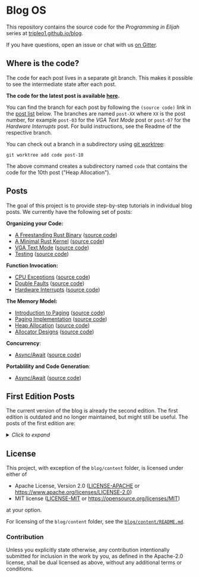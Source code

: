 # Blog OS

This repository contains the source code for the _Programming in Elijah_ series at [tripleo1.github.io/blog](https://tripleo1.github.io/blog).

If you have questions, open an issue or chat with us [on Gitter](https://gitter.im/nowhere/nowhere).

## Where is the code?

The code for each post lives in a separate git branch. This makes it possible to see the intermediate state after each post.

**The code for the latest post is available [here][latest-post].**

[latest-post]: https://tripleo1.github.io/blog/tree/post-12

You can find the branch for each post by following the `(source code)` link in the [post list](#posts) below. The branches are named `post-XX` where `XX` is the post number, for example `post-03` for the _VGA Text Mode_ post or `post-07` for the _Hardware Interrupts_ post. For build instructions, see the Readme of the respective branch.

You can check out a branch in a subdirectory using [git worktree]:

[git worktree]: https://git-scm.com/docs/git-worktree

```
git worktree add code post-10
```

The above command creates a subdirectory named `code` that contains the code for the 10th post ("Heap Allocation").

## Posts

The goal of this project is to provide step-by-step tutorials in individual blog posts. We currently have the following set of posts:

**Organizing your Code:**

- [A Freestanding Rust Binary](https://tripleo1.github.io/blog/freestanding-rust-binary/)
    ([source code](https://tripleo1.github.io/blog/tree/post-01))
- [A Minimal Rust Kernel](https://tripleo1.github.io/blog/minimal-rust-kernel/)
    ([source code](https://tripleo1.github.io/blog/tree/post-02))
- [VGA Text Mode](https://tripleo1.github.io/blog/vga-text-mode/)
    ([source code](https://tripleo1.github.io/blog/tree/post-03))
- [Testing](https://tripleo1.github.io/blog/testing/)
    ([source code](https://tripleo1.github.io/blog/tree/post-04))

**Function Invocation:**

- [CPU Exceptions](https://tripleo1.github.io/blog/cpu-exceptions/)
    ([source code](https://tripleo1.github.io/blog/tree/post-05))
- [Double Faults](https://tripleo1.github.io/blog/double-fault-exceptions/)
    ([source code](https://tripleo1.github.io/blog/tree/post-06))
- [Hardware Interrupts](https://tripleo1.github.io/blog/hardware-interrupts/)
    ([source code](https://tripleo1.github.io/blog/tree/post-07))

**The Memory Model:**

- [Introduction to Paging](https://tripleo1.github.io/blog/paging-introduction/)
    ([source code](https://tripleo1.github.io/blog/tree/post-08))
- [Paging Implementation](https://tripleo1.github.io/blog/paging-implementation/)
    ([source code](https://tripleo1.github.io/blog/tree/post-09))
- [Heap Allocation](https://tripleo1.github.io/blog/heap-allocation/)
    ([source code](https://tripleo1.github.io/blog/tree/post-10))
- [Allocator Designs](https://tripleo1.github.io/blog/allocator-designs/)
    ([source code](https://tripleo1.github.io/blog/tree/post-11))

**Concurrency**:

- [Async/Await](https://tripleo1.github.io/blog/async-await/)
    ([source code](https://tripleo1.github.io/blog/tree/post-12))

**Portablility and Code Generation**:

- [Async/Await](https://tripleo1.github.io/blog/async-await/)
    ([source code](https://tripleo1.github.io/blog/tree/post-12))

## First Edition Posts

The current version of the blog is already the second edition. The first edition is outdated and no longer maintained, but might still be useful. The posts of the first edition are:

<details><summary><i>Click to expand</i></summary>

**Bare Bones:**

- [A Minimal x86 Kernel](https://tripleo1.github.io/blog/multiboot-kernel.html)
      ([source code](https://tripleo1.github.io/blog/tree/first_edition_post_1))
- [Entering Long Mode](https://tripleo1.github.io/blog/entering-longmode.html)
      ([source code](https://tripleo1.github.io/blog/tree/first_edition_post_2))
- [Set Up Rust](https://tripleo1.github.io/blog/set-up-rust.html)
      ([source code](https://tripleo1.github.io/blog/tree/first_edition_post_3))
- [Printing to Screen](https://tripleo1.github.io/blog/printing-to-screen.html)
      ([source code](https://tripleo1.github.io/blog/tree/first_edition_post_4))

**Memory Management:**

- [Allocating Frames](https://tripleo1.github.io/blog/allocating-frames.html)
      ([source code](https://tripleo1.github.io/blog/tree/first_edition_post_5))
- [Page Tables](https://tripleo1.github.io/blog/modifying-page-tables.html)
      ([source code](https://tripleo1.github.io/blog/tree/first_edition_post_6))
- [Remap the Kernel](https://tripleo1.github.io/blog/remap-the-kernel.html)
      ([source code](https://tripleo1.github.io/blog/tree/first_edition_post_7))
- [Kernel Heap](https://tripleo1.github.io/blog/kernel-heap.html)
      ([source code](https://tripleo1.github.io/blog/tree/first_edition_post_8))

**Exceptions:**

- [Handling Exceptions](https://tripleo1.github.io/blog/handling-exceptions.html)
      ([source code](https://tripleo1.github.io/blog/tree/first_edition_post_9))
- [Double Faults](https://tripleo1.github.io/blog/double-faults.html)
      ([source code](https://tripleo1.github.io/blog/tree/first_edition_post_10))

**Additional Resources:**

- [Cross Compile Binutils](https://tripleo1.github.io/blog/cross-compile-binutils.html)
- [Cross Compile libcore](https://tripleo1.github.io/blog/cross-compile-libcore.html)
- [Set Up GDB](https://tripleo1.github.io/blog/set-up-gdb)
- [Handling Exceptions using Naked Functions](https://tripleo1.github.io/blog/handling-exceptions-with-naked-fns.html)
    - [Catching Exceptions](https://tripleo1.github.io/blog/catching-exceptions.html)
          ([source code](https://tripleo1.github.io/blog/tree/catching_exceptions))
    - [Better Exception Messages](https://tripleo1.github.io/blog/better-exception-messages.html)
          ([source code](https://tripleo1.github.io/blog/tree/better_exception_messages))
    - [Returning from Exceptions](https://tripleo1.github.io/blog/returning-from-exceptions.html)
          ([source code](https://tripleo1.github.io/blog/tree/returning_from_exceptions))

</details>

## License

This project, with exception of the `blog/content` folder, is licensed under either of

- Apache License, Version 2.0 ([LICENSE-APACHE](LICENSE-APACHE) or
  https://www.apache.org/licenses/LICENSE-2.0)
- MIT license ([LICENSE-MIT](LICENSE-MIT) or https://opensource.org/licenses/MIT)

at your option.

For licensing of the `blog/content` folder, see the [`blog/content/README.md`](blog/content/README.md).

### Contribution

Unless you explicitly state otherwise, any contribution intentionally submitted for inclusion in the work by you, as defined in the Apache-2.0 license, shall be dual licensed as above, without any additional terms or conditions.
